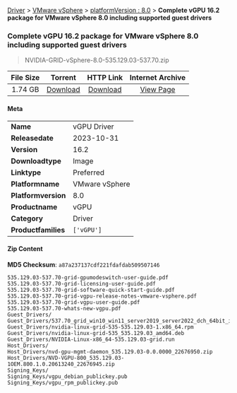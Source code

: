 
[Driver](/README.md)  >  [VMware vSphere](/index/Driver/VMware_vSphere.md)  >  [platformVersion : 8.0](/index/Driver/VMware_vSphere/8.0.md)  >  **Complete vGPU 16.2 package for VMware vSphere 8.0 including supported guest drivers**


###    Complete vGPU 16.2 package for VMware vSphere 8.0 including supported guest drivers

> NVIDIA-GRID-vSphere-8.0-535.129.03-537.70.zip   


| **File Size** | **Torrent**  | **HTTP Link** | **Internet Archive** |
|:-------------:|:------------:|:-------------:|:--------------------:|
| 1.74 GB |  [Download](https://archive.org/download/nvgpu_NVIDIA-GRID-vSphere-8.0-535.129.03-537.70.zip/nvgpu_NVIDIA-GRID-vSphere-8.0-535.129.03-537.70.zip_archive.torrent)       | [Download](https://archive.org/compress/nvgpu_NVIDIA-GRID-vSphere-8.0-535.129.03-537.70.zip) | [View Page](https://archive.org/details/nvgpu_NVIDIA-GRID-vSphere-8.0-535.129.03-537.70.zip)       |

#### Meta

<table>
<tr><td><strong>Name</strong></td><td>vGPU Driver</td></tr>
<tr><td><strong>Releasedate</strong></td><td>2023-10-31</td></tr>
<tr><td><strong>Version</strong></td><td>16.2</td></tr>
<tr><td><strong>Downloadtype</strong></td><td>Image</td></tr>
<tr><td><strong>Linktype</strong></td><td>Preferred</td></tr>
<tr><td><strong>Platformname</strong></td><td>VMware vSphere</td></tr>
<tr><td><strong>Platformversion</strong></td><td>8.0</td></tr>
<tr><td><strong>Productname</strong></td><td>vGPU</td></tr>
<tr><td><strong>Category</strong></td><td>Driver</td></tr>
<tr><td><strong>Productfamilies</strong></td><td><code>['vGPU']</code></td></tr>
</table>

#### Zip Content

**MD5 Checksum**: `a87a237137cdf221fdafdab509507146`

```text
535.129.03-537.70-grid-gpumodeswitch-user-guide.pdf
535.129.03-537.70-grid-licensing-user-guide.pdf
535.129.03-537.70-grid-software-quick-start-guide.pdf
535.129.03-537.70-grid-vgpu-release-notes-vmware-vsphere.pdf
535.129.03-537.70-grid-vgpu-user-guide.pdf
535.129.03-537.70-whats-new-vgpu.pdf
Guest_Drivers/
Guest_Drivers/537.70_grid_win10_win11_server2019_server2022_dch_64bit_international.exe
Guest_Drivers/nvidia-linux-grid-535-535.129.03-1.x86_64.rpm
Guest_Drivers/nvidia-linux-grid-535_535.129.03_amd64.deb
Guest_Drivers/NVIDIA-Linux-x86_64-535.129.03-grid.run
Host_Drivers/
Host_Drivers/nvd-gpu-mgmt-daemon_535.129.03-0.0.0000_22676950.zip
Host_Drivers/NVD-VGPU-800_535.129.03-1OEM.800.1.0.20613240_22676945.zip
Signing_Keys/
Signing_Keys/vgpu_debian_publickey.pub
Signing_Keys/vgpu_rpm_publickey.pub
```